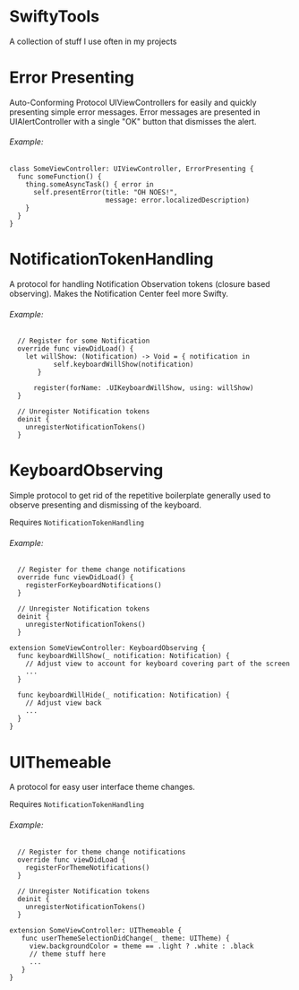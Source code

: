 # SwiftyTools
A collection of stuff I use often in my projects

# Error Presenting
Auto-Conforming Protocol UIViewControllers for easily and quickly presenting simple error messages.
Error messages are presented in UIAlertController with a single "OK" button that dismisses the alert.

###### Example:
```
class SomeViewController: UIViewController, ErrorPresenting {
  func someFunction() {
    thing.someAsyncTask() { error in
      self.presentError(title: "OH NOES!",
                        message: error.localizedDescription)
    }
  }
}
```

# NotificationTokenHandling
A protocol for handling Notification Observation tokens (closure based observing). Makes the Notification Center feel more Swifty.

###### Example:
```
  // Register for some Notification
  override func viewDidLoad() {
    let willShow: (Notification) -> Void = { notification in
           self.keyboardWillShow(notification)
       }

      register(forName: .UIKeyboardWillShow, using: willShow)
  }

  // Unregister Notification tokens
  deinit {
    unregisterNotificationTokens()
  }
```

# KeyboardObserving
Simple protocol to get rid of the repetitive boilerplate generally used to observe presenting and dismissing of the keyboard.

Requires `NotificationTokenHandling`

###### Example:
```
  // Register for theme change notifications
  override func viewDidLoad() {
    registerForKeyboardNotifications()
  }

  // Unregister Notification tokens
  deinit {
    unregisterNotificationTokens()
  }

extension SomeViewController: KeyboardObserving {
  func keyboardWillShow(_ notification: Notification) {
    // Adjust view to account for keyboard covering part of the screen
    ...
  }

  func keyboardWillHide(_ notification: Notification) {
    // Adjust view back
    ...
  }
}
```

# UIThemeable
A protocol for easy user interface theme changes.

Requires `NotificationTokenHandling`

###### Example:
```
  // Register for theme change notifications
  override func viewDidLoad {
    registerForThemeNotifications()
  }

  // Unregister Notification tokens
  deinit {
    unregisterNotificationTokens()
  }

extension SomeViewController: UIThemeable {
   func userThemeSelectionDidChange(_ theme: UITheme) {
     view.backgroundColor = theme == .light ? .white : .black
     // theme stuff here
     ...
   }
}
```
